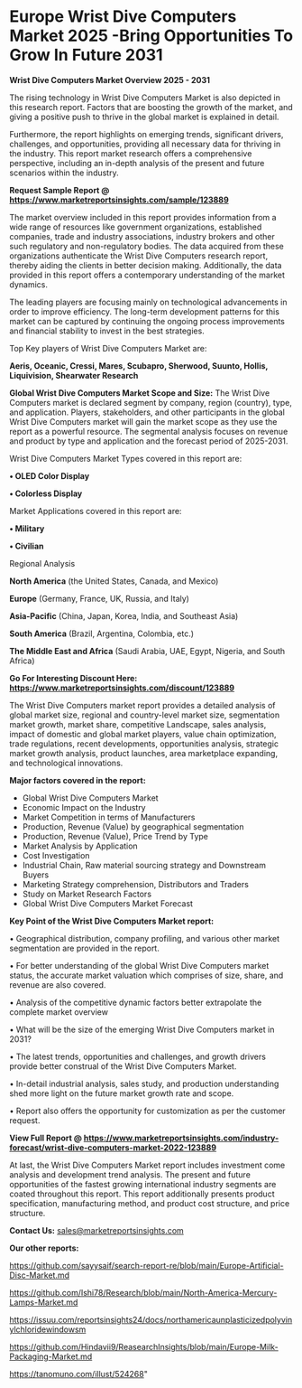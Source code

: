 # Europe Wrist Dive Computers Market 2025 -Bring Opportunities To Grow In Future 2031

<Strong> Wrist Dive Computers Market Overview 2025 - 2031</strong>

The rising technology in Wrist Dive Computers Market is also depicted in this research report. Factors that are boosting the growth of the market, and giving a positive push to thrive in the global market is explained in detail.

Furthermore, the report highlights on emerging trends, significant drivers, challenges, and opportunities, providing all necessary data for thriving in the industry. This report market research offers a comprehensive perspective, including an in-depth analysis of the present and future scenarios within the industry.

<strong>Request Sample Report @ <a href=https://www.marketreportsinsights.com/sample/123889>https://www.marketreportsinsights.com/sample/123889</a></strong>

The market overview included in this report provides information from a wide range of resources like government organizations, established companies, trade and industry associations, industry brokers and other such regulatory and non-regulatory bodies. The data acquired from these organizations authenticate the Wrist Dive Computers research report, thereby aiding the clients in better decision making. Additionally, the data provided in this report offers a contemporary understanding of the market dynamics.

The leading players are focusing mainly on technological advancements in order to improve efficiency. The long-term development patterns for this market can be captured by continuing the ongoing process improvements and financial stability to invest in the best strategies.

Top Key players of Wrist Dive Computers Market are:

<strong>Aeris, Oceanic, Cressi, Mares, Scubapro, Sherwood, Suunto, Hollis, Liquivision, Shearwater Research</strong>

<strong><b>Global Wrist Dive Computers Market Scope and Size:</b></strong>
The Wrist Dive Computers market is declared segment by company, region (country), type, and application. Players, stakeholders, and other participants in the global Wrist Dive Computers market will gain the market scope as they use the report as a powerful resource. The segmental analysis focuses on revenue and product by type and application and the forecast period of 2025-2031.

Wrist Dive Computers Market Types covered in this report are:

<strong>• OLED Color Display 

• Colorless Display</strong>

Market Applications covered in this report are:

<strong>• Military

• Civilian</strong> 

Regional Analysis

<strong>North America</strong> (the United States, Canada, and Mexico)

<strong>Europe</strong> (Germany, France, UK, Russia, and Italy)

<strong>Asia-Pacific</strong> (China, Japan, Korea, India, and Southeast Asia)

<strong>South America</strong> (Brazil, Argentina, Colombia, etc.)

<strong>The Middle East and Africa</strong> (Saudi Arabia, UAE, Egypt, Nigeria, and South Africa)

<strong>Go For Interesting Discount Here: <a href=https://www.marketreportsinsights.com/discount/123889>https://www.marketreportsinsights.com/discount/123889</a></strong>

The Wrist Dive Computers market report provides a detailed analysis of global market size, regional and country-level market size, segmentation market growth, market share, competitive Landscape, sales analysis, impact of domestic and global market players, value chain optimization, trade regulations, recent developments, opportunities analysis, strategic market growth analysis, product launches, area marketplace expanding, and technological innovations.

<strong><b>Major factors covered in the report:</b></strong>
<ul>
  <li>Global Wrist Dive Computers Market </li>
  <li>Economic Impact on the Industry</li>
  <li>Market Competition in terms of Manufacturers</li>
  <li>Production, Revenue (Value) by geographical segmentation</li>
  <li>Production, Revenue (Value), Price Trend by Type</li>
  <li>Market Analysis by Application</li>
  <li>Cost Investigation</li>
  <li>Industrial Chain, Raw material sourcing strategy and Downstream Buyers</li>
  <li>Marketing Strategy comprehension, Distributors and Traders</li>
  <li>Study on Market Research Factors</li>
  <li>Global Wrist Dive Computers Market Forecast</li>
</ul>

<strong><b>Key Point of the Wrist Dive Computers Market report:</b></strong>

• Geographical distribution, company profiling, and various other market segmentation are provided in the report.

• For better understanding of the global Wrist Dive Computers market status, the accurate market valuation which comprises of size, share, and revenue are also covered.

• Analysis of the competitive dynamic factors better extrapolate the complete market overview

• What will be the size of the emerging Wrist Dive Computers market in 2031?

• The latest trends, opportunities and challenges, and growth drivers provide better construal of the Wrist Dive Computers Market.

• In-detail industrial analysis, sales study, and production understanding shed more light on the future market growth rate and scope.

• Report also offers the opportunity for customization as per the customer request.

<strong><b>View Full Report @ <a href=https://www.marketreportsinsights.com/industry-forecast/wrist-dive-computers-market-2022-123889>https://www.marketreportsinsights.com/industry-forecast/wrist-dive-computers-market-2022-123889</a></b></strong>


At last, the Wrist Dive Computers Market report includes investment come analysis and development trend analysis. The present and future opportunities of the fastest growing international industry segments are coated throughout this report. This report additionally presents product specification, manufacturing method, and product cost structure, and price structure.

<strong>Contact Us:</strong>
sales@marketreportsinsights.com

<strong>Our other reports:</strong>

<a href=https://github.com/sayysaif/search-report-re/blob/main/Europe-Artificial-Disc-Market.md>https://github.com/sayysaif/search-report-re/blob/main/Europe-Artificial-Disc-Market.md</a>

<a href=https://github.com/Ishi78/Research/blob/main/North-America-Mercury-Lamps-Market.md>https://github.com/Ishi78/Research/blob/main/North-America-Mercury-Lamps-Market.md</a>

<a href=https://issuu.com/reportsinsights24/docs/northamericaunplasticizedpolyvinylchloridewindowsm>https://issuu.com/reportsinsights24/docs/northamericaunplasticizedpolyvinylchloridewindowsm</a>

<a href=https://github.com/Hindavii9/ReasearchInsights/blob/main/Europe-Milk-Packaging-Market.md>https://github.com/Hindavii9/ReasearchInsights/blob/main/Europe-Milk-Packaging-Market.md</a>

<a href=https://tanomuno.com/illust/524268>https://tanomuno.com/illust/524268</a>"
